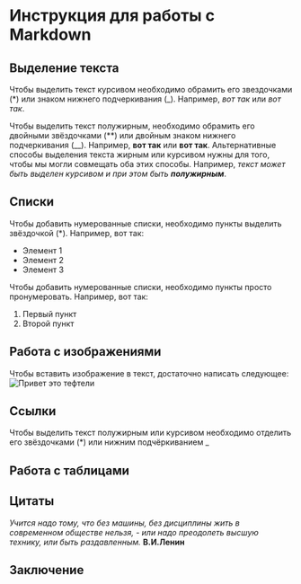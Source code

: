 # Инструкция для работы с Markdown

## Выделение текста

Чтобы выделить текст курсивом необходимо обрамить его звездочками (*) или знаком нижнего подчеркивания (_). Например, *вот так* или _вот так_.

Чтобы выделить текст полужирным, необходимо обрамить его двойными звёздочками (**) или двойным знаком нижнего подчеркивания (__). Например, **вот так** или __вот так__.
Альтернативные способы выделения текста жирным или курсивом нужны для того, чтобы мы могли совмещать оба этих способы. Например, _текст может быть выделен курсивом и при этом быть **полужирным**_.

## Списки

Чтобы добавить нумерованные списки, необходимо пункты выделить звёздочкой (*). Например, вот так:
* Элемент 1
* Элемент 2
* Элемент 3

Чтобы добавить нумерованные списки, необходимо пункты просто пронумеровать.
Например, вот так:
1. Первый пункт
2. Второй пункт

## Работа с изображениями

Чтобы вставить изображение в текст, достаточно написать следующее:
![Привет это тефтели](ggg.jpg)


## Ссылки


Чтобы выделить текст полужирным или курсивом необходимо отделить его звёздочками (*) или нижним подчёркиванием _
## Работа с таблицами

## Цитаты
*Учится надо тому, что без машины, без дисциплины жить в современном обществе нельзя, - или надо преодолеть высшую технику, или быть раздавленным.* __В.И.Ленин__


## Заключение
